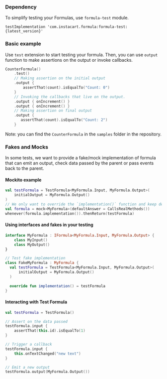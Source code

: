 ### Dependency
To simplify testing your Formulas, use `formula-test` module.
```
testImplementation 'com.instacart.formula:formula-test:{latest_version}'
```

### Basic example 
Use `test` extension to start testing your formula. Then, you can use `output` 
function to make assertions on the output or invoke callbacks.

```kotlin
CounterFormula()
    .test()
    // Making assertion on the initial output
    .output {
        assertThat(count).isEqualTo("Count: 0")
    }
    // Invoking the callbacks that live on the output.
    .output { onIncrement() }
    .output { onIncrement() }
    // Making assertion on final output
    .output {
       assertThat(count).isEqualTo("Count: 2")
    }
```
Note: you can find the `CounterFormula` in the `samples` folder in the repository.


### Fakes and Mocks
In some tests, we want to provide a fake/mock implementation of formula that
can emit an output, check data passed by the parent or pass events back to the parent.

#### Mockito example
```kotlin
val testFormula = TestFormula<MyFormula.Input, MyFormula.Output>(
    initialOutput = MyFormula.Output()
)
// We only want to override the `implementation()` function and keep default `type()`.
val formula = mock<MyFormula>(defaultAnswer = CallsRealMethods())
whenever(formula.implementation()).thenReturn(testFormula)
```
  
#### Using interfaces and fakes in your testing
```kotlin
interface MyFormula : IFormula<MyFormula.Input, MyFormula.Output> {
    class MyInput()
    class MyOutput()
}

// Test fake implementation
class FakeMyFormula : MyFormula {
  val testFormula = TestFormula<MyFormula.Input, MyFormula.Output>(
      initialOutput = MyFormula.Output()
  )
  
  override fun implementation() = testFormula
}
```

#### Interacting with Test Formula
```kotlin
val testFormula = TestFormula()

// Assert on the data passed
testFormula.input {  
    assertThat(this.id).isEqualTo(1)
}

// Trigger a callback
testFormula.input {
    this.onTextChanged("new text")
}

// Emit a new output
testFormula.output(MyFormula.Output())
```
